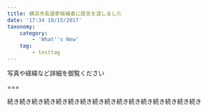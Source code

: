 ```yaml
---
title: 横浜市長選挙候補者に提言を渡しました
date: '17:34 10/15/2017'
taxonomy:
    category:
        - 'What''s New'
    tag:
        - testtag
---
```


写真や経緯など詳細を御覧ください

===

続き続き続き続き続き続き続き続き続き続き続き続き続き続き続き続き
